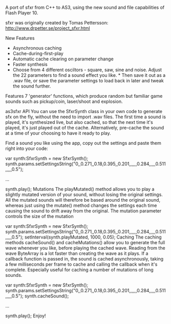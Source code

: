 A port of sfxr from C++ to AS3, using the new sound and file capabilities of Flash Player 10.

sfxr was originally created by Tomas Pettersson: http://www.drpetter.se/project_sfxr.html

New Features
* Asynchronous caching
* Cache-during-first-play
* Automatic cache clearing on parameter change
* Faster synthesis
* Choose from 4 different osciltors - square, saw, sine and noise. Adjust the 22 parameters to find a sound effect you like. * Then save it out as a .wav file, or save the parameter settings to load back in later and tweak the sound further.

Features 7 'generator' functions, which produce random but familiar game sounds such as pickup/coin, laser/shoot and explosion.

as3sfxr API
You can use the SfxrSynth class in your own code to generate sfx on the fly, without the need to import .wav files. The first time a sound is played, it's synthesized live, but also cached, so that the next time it's played, it's just played out of the cache. Alternatively, pre-cache the sound at a time of your choosing to have it ready to play.

Find a sound you like using the app, copy out the settings and paste them right into your code:

var synth:SfxrSynth = new SfxrSynth();
synth.params.setSettingsString("0,,0.271,,0.18,0.395,,0.201,,,,,,0.284,,,,,0.511,,,,,0.5");

...

synth.play();
Mutations
The playMutated() method allows you to play a slightly mutated version of your sound, without losing the original settings. All the mutated sounds will therefore be based around the original sound, whereas just using the mutate() method changes the settings each time causing the sound to drift away from the original. The mutation parameter controls the size of the mutation

var synth:SfxrSynth = new SfxrSynth();
synth.params.setSettingsString("0,,0.271,,0.18,0.395,,0.201,,,,,,0.284,,,,,0.511,,,,,0.5");
setInterval(synth.playMutated, 1000, 0.05);
Caching
The caching methods cacheSound() and cacheMutations() allow you to generate the full wave whenever you like, before playing the cached wave. Reading from the wave ByteArray is a lot faster than creating the wave as it plays. If a callback function is passed in, the sound is cached asynchronously, taking a few milliseconds per frame to cache and calling the callback when it's complete. Especially useful for caching a number of mutations of long sounds.

var synth:SfxrSynth = new SfxrSynth();
synth.params.setSettingsString("0,,0.271,,0.18,0.395,,0.201,,,,,,0.284,,,,,0.511,,,,,0.5");
synth.cacheSound();

...

synth.play();
Enjoy!

